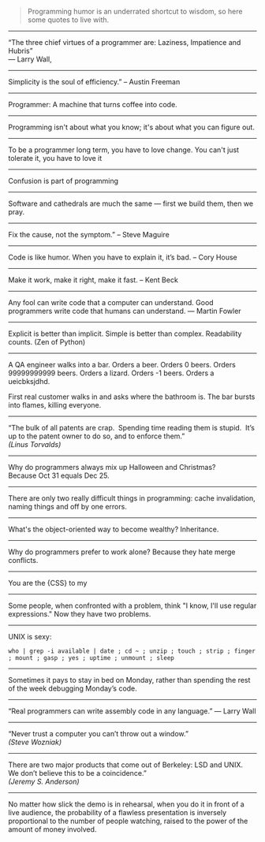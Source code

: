 
> Programming humor is an underrated shortcut to wisdom, so here some quotes to live with.

---

“The three chief virtues of a programmer are: Laziness, Impatience and Hubris”  
― Larry Wall,

---
Simplicity is the soul of efficiency.” – Austin Freeman

---
Programmer: A machine that turns coffee into code.

---
Programming isn't about what you know; it's about what you can figure out.

---
To be a programmer long term, you have to love change. You can't just tolerate it, you have to love it

---
Confusion is part of programming

---
Software and cathedrals are much the same — first we build them, then we pray.

---
Fix the cause, not the symptom.” – Steve Maguire

---
Code is like humor. When you have to explain it, it’s bad. – Cory House

---
Make it work, make it right, make it fast. – Kent Beck

---
Any fool can write code that a computer can understand. Good programmers write code that humans can understand. ― Martin Fowler

---
Explicit is better than implicit.
Simple is better than complex.
Readability counts.
(Zen of Python)

----

A QA engineer walks into a bar. Orders a beer. Orders 0 beers. Orders 99999999999 beers. Orders a lizard. Orders -1 beers. Orders a ueicbksjdhd.

First real customer walks in and asks where the bathroom is. The bar bursts into flames, killing everyone.

---

“The bulk of all patents are crap.  Spending time reading them is stupid.  It’s up to the patent owner to do so, and to enforce them.”  
_(Linus Torvalds)_

---
Why do programmers always mix up Halloween and Christmas?  
Because Oct 31 equals Dec 25.

---
There are only two really difficult things in programming: cache invalidation, naming things and off by one errors.

---
What's the object-oriented way to become wealthy? Inheritance.

---
Why do programmers prefer to work alone? Because they hate merge conflicts.

---
You are the {CSS} to my <HTML>

----
Some people, when confronted with a problem, think "I know, I'll use regular expressions." Now they have two problems.

---
UNIX is sexy:

`who | grep -i available | date ; cd ~ ; unzip ; touch ; strip ; finger ; mount ; gasp ; yes ; uptime ; unmount ; sleep`

---
Sometimes it pays to stay in bed on Monday, rather than spending the rest of the week debugging Monday’s code.

---
“Real programmers can write assembly code in any language.”   ― Larry Wall

---
“Never trust a computer you can’t throw out a window.”  
_(Steve Wozniak)_

---
There are two major products that come out of Berkeley: LSD and UNIX.  We don’t believe this to be a coincidence.”  
_(Jeremy S. Anderson)_

---
No matter how slick the demo is in rehearsal, when you do it in front of a live audience, the probability of a flawless presentation is inversely proportional to the number of people watching, raised to the power of the amount of money involved.


